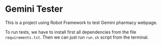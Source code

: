 # Gemini Tester

This is a project using Robot Framework to test Gemini pharmacy webpage.

To run tests, we have to install first all dependencies from the file `requirements.txt`. Then we can just run `run.sh` script from the terminal.